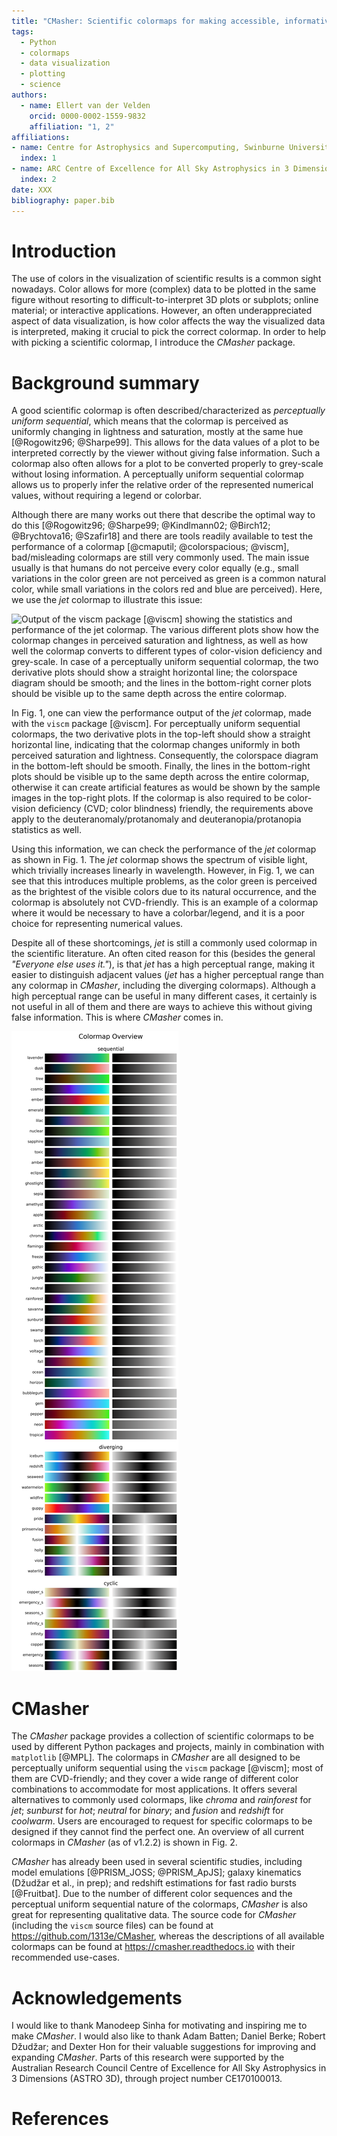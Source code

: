 ```yaml
---
title: "CMasher: Scientific colormaps for making accessible, informative and 'cmashing' plots"
tags:
  - Python
  - colormaps
  - data visualization
  - plotting
  - science
authors:
  - name: Ellert van der Velden
    orcid: 0000-0002-1559-9832
    affiliation: "1, 2"
affiliations:
- name: Centre for Astrophysics and Supercomputing, Swinburne University of Technology, PO Box 218, Hawthorn, VIC 3122, Australia
  index: 1
- name: ARC Centre of Excellence for All Sky Astrophysics in 3 Dimensions (ASTRO 3D)
  index: 2
date: XXX
bibliography: paper.bib
---
```


# Introduction

The use of colors in the visualization of scientific results is a common sight nowadays.
Color allows for more (complex) data to be plotted in the same figure without resorting to difficult-to-interpret 3D plots or subplots; online material; or interactive applications.
However, an often underappreciated aspect of data visualization, is how color affects the way the visualized data is interpreted, making it crucial to pick the correct colormap.
In order to help with picking a scientific colormap, I introduce the *CMasher* package.


# Background summary

A good scientific colormap is often described/characterized as _perceptually uniform sequential_, which means that the colormap is perceived as uniformly changing in lightness and saturation, mostly at the same hue [@Rogowitz96; @Sharpe99].
This allows for the data values of a plot to be interpreted correctly by the viewer without giving false information.
Such a colormap also often allows for a plot to be converted properly to grey-scale without losing information.
A perceptually uniform sequential colormap allows us to properly infer the relative order of the represented numerical values, without requiring a legend or colorbar.

Although there are many works out there that describe the optimal way to do this [@Rogowitz96; @Sharpe99; @Kindlmann02; @Birch12; @Brychtova16; @Szafir18] and there are tools readily available to test the performance of a colormap [@cmaputil; @colorspacious; @viscm], bad/misleading colormaps are still very commonly used.
The main issue usually is that humans do not perceive every color equally (e.g., small variations in the color green are not perceived as green is a common natural color, while small variations in the colors red and blue are perceived).
Here, we use the *jet* colormap to illustrate this issue:

![Output of the ``viscm`` package [@viscm] showing the statistics and performance of the *jet* colormap. The various different plots show how the colormap changes in perceived saturation and lightness, as well as how well the colormap converts to different types of color-vision deficiency and grey-scale. In case of a perceptually uniform sequential colormap, the two derivative plots should show a straight horizontal line; the colorspace diagram should be smooth; and the lines in the bottom-right corner plots should be visible up to the same depth across the entire colormap.](https://raw.githubusercontent.com/1313e/CMasher/master/docs/source/user/images/jet_viscm.png)

In Fig. 1, one can view the performance output of the *jet* colormap, made with the ``viscm`` package [@viscm].
For perceptually uniform sequential colormaps, the two derivative plots in the top-left should show a straight horizontal line, indicating that the colormap changes uniformly in both perceived saturation and lightness.
Consequently, the colorspace diagram in the bottom-left should be smooth.
Finally, the lines in the bottom-right plots should be visible up to the same depth across the entire colormap, otherwise it can create artificial features as would be shown by the sample images in the top-right plots.
If the colormap is also required to be color-vision deficiency (CVD; color blindness) friendly, the requirements above apply to the deuteranomaly/protanomaly and deuteranopia/protanopia statistics as well.

Using this information, we can check the performance of the *jet* colormap as shown in Fig. 1.
The *jet* colormap shows the spectrum of visible light, which trivially increases linearly in wavelength.
However, in Fig. 1, we can see that this introduces multiple problems, as the color green is perceived as the brightest of the visible colors due to its natural occurrence, and the colormap is absolutely not CVD-friendly.
This is an example of a colormap where it would be necessary to have a colorbar/legend, and it is a poor choice for representing numerical values.

Despite all of these shortcomings, *jet* is still a commonly used colormap in the scientific literature.
An often cited reason for this (besides the general _"Everyone else uses it."_), is that *jet* has a high perceptual range, making it easier to distinguish adjacent values (*jet* has a higher perceptual range than any colormap in *CMasher*, including the diverging colormaps).
Although a high perceptual range can be useful in many different cases, it certainly is not useful in all of them and there are ways to achieve this without giving false information.
This is where *CMasher* comes in.

![Overview of all current colormaps in *CMasher* (v1.2.2).](https://raw.githubusercontent.com/1313e/CMasher/master/src/cmasher/colormaps/cmap_overview.png)


# CMasher

The *CMasher* package provides a collection of scientific colormaps to be used by different Python packages and projects, mainly in combination with ``matplotlib`` [@MPL].
The colormaps in *CMasher* are all designed to be perceptually uniform sequential using the ``viscm`` package [@viscm]; most of them are CVD-friendly; and they cover a wide range of different color combinations to accommodate for most applications.
It offers several alternatives to commonly used colormaps, like *chroma* and *rainforest* for *jet*; *sunburst* for *hot*; *neutral* for *binary*; and *fusion* and *redshift* for *coolwarm*.
Users are encouraged to request for specific colormaps to be designed if they cannot find the perfect one.
An overview of all current colormaps in *CMasher* (as of v1.2.2) is shown in Fig. 2.

*CMasher* has already been used in several scientific studies, including model emulations [@PRISM_JOSS; @PRISM_ApJS]; galaxy kinematics (Džudžar et al., in prep); and redshift estimations for fast radio bursts [@Fruitbat].
Due to the number of different color sequences and the perceptual uniform sequential nature of the colormaps, *CMasher* is also great for representing qualitative data.
The source code for *CMasher* (including the ``viscm`` source files) can be found at https://github.com/1313e/CMasher, whereas the descriptions of all available colormaps can be found at https://cmasher.readthedocs.io with their recommended use-cases.


# Acknowledgements

I would like to thank Manodeep Sinha for motivating and inspiring me to make *CMasher*.
I would also like to thank Adam Batten; Daniel Berke; Robert Džudžar; and Dexter Hon for their valuable suggestions for improving and expanding *CMasher*.
Parts of this research were supported by the Australian Research Council Centre of Excellence for All Sky Astrophysics in 3 Dimensions (ASTRO 3D), through project number CE170100013.


# References
